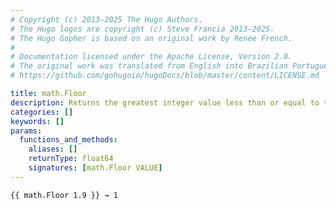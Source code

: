 ```yaml
---
# Copyright (c) 2013–2025 The Hugo Authors.
# The Hugo logos are copyright (c) Steve Francia 2013–2025.
# The Hugo Gopher is based on an original work by Renée French.
#
# Documentation licensed under the Apache License, Version 2.0.
# The original work was translated from English into Brazilian Portuguese.
# https://github.com/gohugoio/hugoDocs/blob/master/content/LICENSE.md

title: math.Floor
description: Returns the greatest integer value less than or equal to the given number.
categories: []
keywords: []
params:
  functions_and_methods:
    aliases: []
    returnType: float64
    signatures: [math.Floor VALUE]
---
```


```go-html-template
{{ math.Floor 1.9 }} → 1
```

